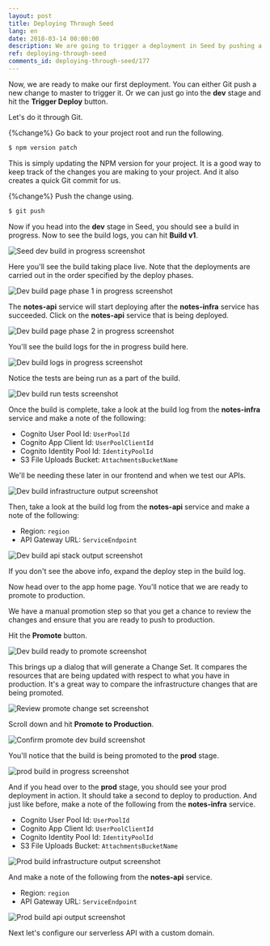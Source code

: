 ```yaml
---
layout: post
title: Deploying Through Seed
lang: en
date: 2018-03-14 00:00:00
description: We are going to trigger a deployment in Seed by pushing a commit to our Serverless project in Git. In the Seed console you can view the build logs and look at the CloudFormation output.
ref: deploying-through-seed
comments_id: deploying-through-seed/177
---
```


Now, we are ready to make our first deployment. You can either Git push a new change to master to trigger it. Or we can just go into the **dev** stage and hit the **Trigger Deploy** button.

Let's do it through Git.

{%change%} Go back to your project root and run the following.

``` bash
$ npm version patch
```

This is simply updating the NPM version for your project. It is a good way to keep track of the changes you are making to your project. And it also creates a quick Git commit for us.

{%change%} Push the change using.

``` bash
$ git push
```

Now if you head into the **dev** stage in Seed, you should see a build in progress. Now to see the build logs, you can hit **Build v1**.

![Seed dev build in progress screenshot](/assets/part2/seed-dev-build-in-progress.png)

Here you'll see the build taking place live. Note that the deployments are carried out in the order specified by the deploy phases.

![Dev build page phase 1 in progress screenshot](/assets/part2/dev-build-page-phase-1-in-progress.png)

The **notes-api** service will start deploying after the **notes-infra** service has succeeded. Click on the **notes-api** service that is being deployed.

![Dev build page phase 2 in progress screenshot](/assets/part2/dev-build-page-phase-2-in-progress.png)

You'll see the build logs for the in progress build here.

![Dev build logs in progress screenshot](/assets/part2/dev-build-logs-in-progress.png)

Notice the tests are being run as a part of the build.

![Dev build run tests screenshot](/assets/part2/dev-build-run-tests.png)

Once the build is complete, take a look at the build log from the **notes-infra** service and make a note of the following:

- Cognito User Pool Id: `UserPoolId`
- Cognito App Client Id: `UserPoolClientId`
- Cognito Identity Pool Id: `IdentityPoolId`
- S3 File Uploads Bucket: `AttachmentsBucketName`

We'll be needing these later in our frontend and when we test our APIs.

![Dev build infrastructure output screenshot](/assets/part2/dev-build-infrastructure-output.png)

Then, take a look at the build log from the **notes-api** service and make a note of the following:

- Region: `region`
- API Gateway URL: `ServiceEndpoint`

![Dev build api stack output screenshot](/assets/part2/dev-build-api-output.png)

If you don't see the above info, expand the deploy step in the build log.

Now head over to the app home page. You'll notice that we are ready to promote to production.

We have a manual promotion step so that you get a chance to review the changes and ensure that you are ready to push to production.

Hit the **Promote** button.

![Dev build ready to promote screenshot](/assets/part2/dev-build-ready-to-promote.png)

This brings up a dialog that will generate a Change Set. It compares the resources that are being updated with respect to what you have in production. It's a great way to compare the infrastructure changes that are being promoted.

![Review promote change set screenshot](/assets/part2/review-promote-change-set.png)

Scroll down and hit **Promote to Production**.

![Confirm promote dev build screenshot](/assets/part2/confirm-promote-dev-build.png)

You'll notice that the build is being promoted to the **prod** stage.

![prod build in progress screenshot](/assets/part2/prod-build-in-progress.png)

And if you head over to the **prod** stage, you should see your prod deployment in action. It should take a second to deploy to production. And just like before, make a note of the following from the **notes-infra** service.

- Cognito User Pool Id: `UserPoolId`
- Cognito App Client Id: `UserPoolClientId`
- Cognito Identity Pool Id: `IdentityPoolId`
- S3 File Uploads Bucket: `AttachmentsBucketName`

![Prod build infrastructure output screenshot](/assets/part2/prod-build-infrastructure-output.png)

And make a note of the following from the **notes-api** service.

- Region: `region`
- API Gateway URL: `ServiceEndpoint`

![Prod build api output screenshot](/assets/part2/prod-build-api-output.png)

Next let's configure our serverless API with a custom domain.
